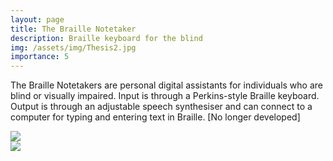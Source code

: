 ```yaml
---
layout: page
title: The Braille Notetaker
description: Braille keyboard for the blind
img: /assets/img/Thesis2.jpg
importance: 5
---
```


The Braille Notetakers are personal digital assistants for individuals who are blind or visually impaired. Input is through a Perkins-style Braille keyboard. Output is through an adjustable speech synthesiser and can connect to a computer for typing and entering text in Braille. [No longer developed]


<!-- <div class="row justify-content-sm-center">
    <div class="col-sm-8 mt-3 mt-md-0">
        <img class="img-fluid rounded z-depth-1" src="{{ '/assets/img/Thesis2.JPG' | relative_url }}" alt="" title="example image"/>
    </div>
    <div class="col-sm-4 mt-3 mt-md-0">
        <img class="img-fluid rounded z-depth-1" src="{{ '/assets/img/Thesis1.JPG' | relative_url }}" alt="" title="example image"/>
    </div>
</div>
<div class="caption">

</div> -->

<div class="row mt-3">
    <div class="col-sm-8 mt-3 mt-md-0">
        <img class="img-fluid rounded z-depth-1" src="{{ site.baseurl }}/assets/img/Thesis2.jpg">
    </div>
    <div class="col-sm-4 mt-3 mt-md-0">
        <img class="img-fluid rounded z-depth-1" src="{{ site.baseurl }}/assets/img/Thesis1.jpg">
    </div>
</div>
<div class="caption">

</div>

<div class="row">
    <div class="col-sm mt-3 mt-md-0">
        <img class="img-fluid rounded z-depth-1" src="{{ '/assets/img/Thesis3.jpg' | relative_url }}" alt="" title="example image"/>
    </div>
</div>
<div class="caption">
    
</div>